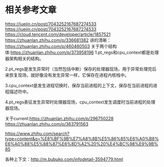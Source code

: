 # 相关参考文章
https://juejin.cn/post/7043252167687274533  
https://juejin.cn/post/7043252167687274533  
https://cloud.tencent.com/developer/article/1857521
https://zhuanlan.zhihu.com/p/336681382
讲的清晰：https://zhuanlan.zhihu.com/p/460460503
关于两个结构体:https://zhuanlan.zhihu.com/p/373958196
1.pt_regs和cpu_context都是处理器架构相关的结构。

2.pt_regs是发生异常时（当然包括中断）保存的处理器现场，用于异常处理完后来恢复现场，就好像没有发生异常一样，它保存在进程内核栈中。

3.cpu_context是发生进程切换时，保存当前进程的上下文，保存在当前进程的进程描述符中。

4.pt_regs表征发生异常时处理器现场，cpu_context发生调度时当前进程的处理器现场。


关于current:https://zhuanlan.zhihu.com/p/296750228
https://zhuanlan.zhihu.com/p/363791563

https://www.zhihu.com/search?type=content&q=%E8%BF%9B%E7%A8%8B%E5%86%85%E6%A0%B8%E6%A0%88%E5%88%87%E6%8D%A2%20%20%E4%BC%98%E9%9B%85

各种上下文：http://m.bubuko.com/infodetail-3594779.html